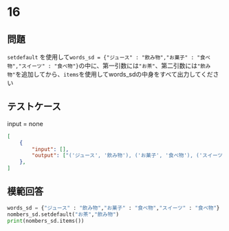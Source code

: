 # 16
## 問題

`setdefault` を使用して`words_sd = {"ジュース" : "飲み物","お菓子" : "食べ物","スイーツ" : "食べ物"}`の中に、第一引数には`"お茶"`、第二引数には`"飲み物"`を追加してから、`items`を使用してwords_sdの中身をすべて出力してください
## テストケース
input = none
```json
[
	{
		"input": [],
		"output": ["('ジュース', '飲み物'), ('お菓子', '食べ物'), ('スイーツ', '食べ物'), ('お茶', '飲み物')"]
  	},
]
```

## 模範回答
```python
words_sd = {"ジュース" : "飲み物","お菓子" : "食べ物","スイーツ" : "食べ物"}
nombers_sd.setdefault("お茶","飲み物")
print(nombers_sd.items())
```